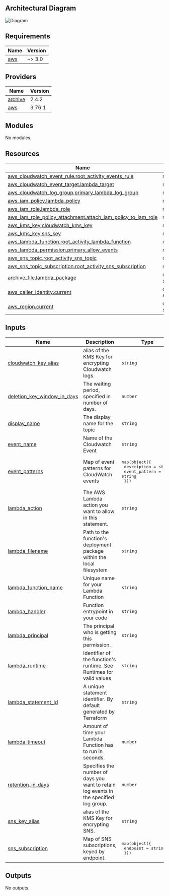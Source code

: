 <!-- BEGIN_TF_DOCS -->
## Architectural Diagram
![Diagram](https://https://github.com/AayushiPatel123/kms_monitoring_alerts/main/Images/Architecture_Diagram.jpg "Diagram")



## Requirements

| Name | Version |
|------|---------|
| <a name="requirement_aws"></a> [aws](#requirement\_aws) | ~> 3.0 |

## Providers

| Name | Version |
|------|---------|
| <a name="provider_archive"></a> [archive](#provider\_archive) | 2.4.2 |
| <a name="provider_aws"></a> [aws](#provider\_aws) | 3.76.1 |

## Modules

No modules.

## Resources

| Name | Type |
|------|------|
| [aws_cloudwatch_event_rule.root_activity_events_rule](https://registry.terraform.io/providers/hashicorp/aws/latest/docs/resources/cloudwatch_event_rule) | resource |
| [aws_cloudwatch_event_target.lambda_target](https://registry.terraform.io/providers/hashicorp/aws/latest/docs/resources/cloudwatch_event_target) | resource |
| [aws_cloudwatch_log_group.primary_lambda_log_group](https://registry.terraform.io/providers/hashicorp/aws/latest/docs/resources/cloudwatch_log_group) | resource |
| [aws_iam_policy.lambda_policy](https://registry.terraform.io/providers/hashicorp/aws/latest/docs/resources/iam_policy) | resource |
| [aws_iam_role.lambda_role](https://registry.terraform.io/providers/hashicorp/aws/latest/docs/resources/iam_role) | resource |
| [aws_iam_role_policy_attachment.attach_iam_policy_to_iam_role](https://registry.terraform.io/providers/hashicorp/aws/latest/docs/resources/iam_role_policy_attachment) | resource |
| [aws_kms_key.cloudwatch_kms_key](https://registry.terraform.io/providers/hashicorp/aws/latest/docs/resources/kms_key) | resource |
| [aws_kms_key.sns_key](https://registry.terraform.io/providers/hashicorp/aws/latest/docs/resources/kms_key) | resource |
| [aws_lambda_function.root_activity_lambda_function](https://registry.terraform.io/providers/hashicorp/aws/latest/docs/resources/lambda_function) | resource |
| [aws_lambda_permission.primary_allow_events](https://registry.terraform.io/providers/hashicorp/aws/latest/docs/resources/lambda_permission) | resource |
| [aws_sns_topic.root_activity_sns_topic](https://registry.terraform.io/providers/hashicorp/aws/latest/docs/resources/sns_topic) | resource |
| [aws_sns_topic_subscription.root_activity_sns_subscription](https://registry.terraform.io/providers/hashicorp/aws/latest/docs/resources/sns_topic_subscription) | resource |
| [archive_file.lambda_package](https://registry.terraform.io/providers/hashicorp/archive/latest/docs/data-sources/file) | data source |
| [aws_caller_identity.current](https://registry.terraform.io/providers/hashicorp/aws/latest/docs/data-sources/caller_identity) | data source |
| [aws_region.current](https://registry.terraform.io/providers/hashicorp/aws/latest/docs/data-sources/region) | data source |

## Inputs

| Name | Description | Type | Default | Required |
|------|-------------|------|---------|:--------:|
| <a name="input_cloudwatch_key_alias"></a> [cloudwatch\_key\_alias](#input\_cloudwatch\_key\_alias) | alias of the KMS Key for encrypting Cloudwatch logs. | `string` | `"cloudwatch-logs-key"` | no |
| <a name="input_deletion_key_window_in_days"></a> [deletion\_key\_window\_in\_days](#input\_deletion\_key\_window\_in\_days) | The waiting period, specified in number of days. | `number` | `7` | no |
| <a name="input_display_name"></a> [display\_name](#input\_display\_name) | The display name for the topic | `string` | `""` | no |
| <a name="input_event_name"></a> [event\_name](#input\_event\_name) | Name of the Cloudwatch Event | `string` | `""` | no |
| <a name="input_event_patterns"></a> [event\_patterns](#input\_event\_patterns) | Map of event patterns for CloudWatch events | <pre>map(object({<br>    description   = string<br>    event_pattern = string<br>  }))</pre> | `null` | no |
| <a name="input_lambda_action"></a> [lambda\_action](#input\_lambda\_action) | The AWS Lambda action you want to allow in this statement. | `string` | `"lambda:InvokeFunction"` | no |
| <a name="input_lambda_filename"></a> [lambda\_filename](#input\_lambda\_filename) | Path to the function's deployment package within the local filesystem | `string` | `""` | no |
| <a name="input_lambda_function_name"></a> [lambda\_function\_name](#input\_lambda\_function\_name) | Unique name for your Lambda Function | `string` | `""` | no |
| <a name="input_lambda_handler"></a> [lambda\_handler](#input\_lambda\_handler) | Function entrypoint in your code | `string` | `"RootActivityLambda.lambda_handler"` | no |
| <a name="input_lambda_principal"></a> [lambda\_principal](#input\_lambda\_principal) | The principal who is getting this permission. | `string` | `"events.amazonaws.com"` | no |
| <a name="input_lambda_runtime"></a> [lambda\_runtime](#input\_lambda\_runtime) | Identifier of the function's runtime. See Runtimes for valid values | `string` | `"python3.8"` | no |
| <a name="input_lambda_statement_id"></a> [lambda\_statement\_id](#input\_lambda\_statement\_id) | A unique statement identifier. By default generated by Terraform | `string` | `"AllowExecutionFromCloudWatch"` | no |
| <a name="input_lambda_timeout"></a> [lambda\_timeout](#input\_lambda\_timeout) | Amount of time your Lambda Function has to run in seconds. | `number` | `60` | no |
| <a name="input_retention_in_days"></a> [retention\_in\_days](#input\_retention\_in\_days) | Specifies the number of days you want to retain log events in the specified log group. | `number` | `30` | no |
| <a name="input_sns_key_alias"></a> [sns\_key\_alias](#input\_sns\_key\_alias) | alias of the KMS Key for encrypting SNS. | `string` | `"sns-key"` | no |
| <a name="input_sns_subscription"></a> [sns\_subscription](#input\_sns\_subscription) | Map of SNS subscriptions, keyed by endpoint. | <pre>map(object({<br>    endpoint = string<br>  }))</pre> | `null` | no |

## Outputs

No outputs.
<!-- END_TF_DOCS -->